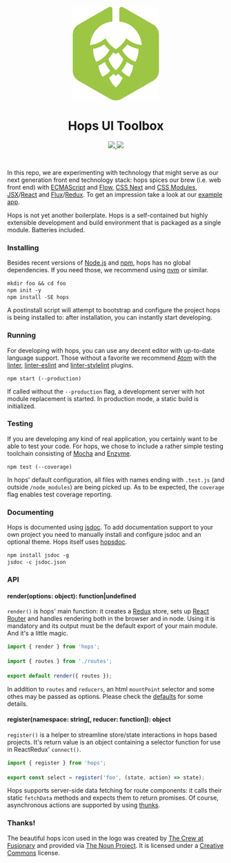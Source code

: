 
<p align="center">
  <img
    width="200"
    height="217"
    src="https://github.com/xing/hops/blob/master/logo.png?raw=true"
  />
</p>

<h1 align="center">Hops UI Toolbox</h1>

<p align="center">
  <a href="https://travis-ci.org/xing/hops">
    <img src="https://travis-ci.org/xing/hops.svg?branch=master">
  </a>
  <a href="https://david-dm.org/xing/hops">
    <img src="https://david-dm.org/xing/hops.svg">
  </a>
</p>
<p>&nbsp;</p>

In this repo, we are experimenting with technology that might serve as our next generation front end technology stack: hops spices our brew (i.e. web front end) with [ECMAScript](https://babeljs.io) and [Flow](http://flowtype.org), [CSS Next](http://cssnext.io) and [CSS Modules](https://github.com/css-modules/css-modules), [JSX](https://facebook.github.io/jsx/)/[React](https://facebook.github.io/react/) and [Flux](https://facebook.github.io/flux/)/[Redux](http://redux.js.org). To get an impression take a look at our [example app](https://github.com/xing/hops/tree/master/app).

Hops is not yet another boilerplate. Hops is a self-contained but highly extensible development and build environment that is packaged as a single module. Batteries included.


### Installing

Besides recent versions of [Node.js](https://nodejs.org/en/) and [npm](https://www.npmjs.com), hops has no global dependencies. If you need those, we recommend using [nvm](https://github.com/creationix/nvm) or similar.

```shell
mkdir foo && cd foo
npm init -y
npm install -SE hops
```

A postinstall script will attempt to bootstrap and configure the project hops is being installed to: after installation, you can instantly start developing.


### Running

For developing with hops, you can use any decent editor with up-to-date language support. Those without a favorite we recommend [Atom](https://atom.io) with the [linter](https://atom.io/packages/linter), [linter-eslint](https://atom.io/packages/linter-eslint) and [linter-stylelint](https://atom.io/packages/linter-stylelint) plugins.

```shell
npm start (--production)
```

If called without the `--production` flag, a development server with hot module replacement is started. In production mode, a static build is initialized.


### Testing

If you are developing any kind of real application, you certainly want to be able to test your code. For hops, we chose to include a rather simple testing toolchain consisting of [Mocha](https://mochajs.org) and [Enzyme](http://airbnb.io/enzyme/).

```shell
npm test (--coverage)
```

In hops' default configuration, all files with names ending with `.test.js` (and outside `/node_modules`) are being picked up. As to be expected, the `coverage` flag enables test coverage reporting.


### Documenting

Hops is documented using [jsdoc](https://www.npmjs.com/package/jsdoc). To add documentation support to your own project you need to manually install and configure jsdoc and an optional theme. Hops itself uses [hopsdoc](https://www.npmjs.com/package/hopsdoc).

```shell
npm install jsdoc -g
jsdoc -c jsdoc.json
```


### API

#### render(options: object): function|undefined

`render()` is hops' main function: it creates a [Redux](https://github.com/reactjs/redux) store, sets up [React Router](https://github.com/reactjs/react-router) and handles rendering both in the browser and in node. Using it is mandatory and its output must be the default export of your main module. And it's a little magic.

```javascript
import { render } from 'hops';

import { routes } from './routes';

export default render({ routes });
```

In addition to `routes` and `reducers`, an html `mountPoint` selector and some othes may be passed as options. Please check the [defaults](https://github.com/xing/hops/blob/master/lib/defaults.js) for some details.

#### register(namespace: string[, reducer: function]): object

`register()` is a helper to streamline store/state interactions in hops based projects. It's return value is an object containing a selector function for use in ReactRedux' `connect()`.

```javascript
import { register } from 'hops';

export const select = register('foo', (state, action) => state);
```

Hops supports server-side data fetching for route components: it calls their static `fetchData` methods and expects them to return promises. Of course, asynchronous actions are supported by using [thunks](https://github.com/gaearon/redux-thunk).


### Thanks!

The beautiful hops icon used in the logo was created by [The Crew at Fusionary](https://thenounproject.com/fusionary/) and provided via [The Noun Project](https://thenounproject.com/term/hops/9254/). It is licensed under a [Creative Commons](http://creativecommons.org/licenses/by/3.0/us/) license.
